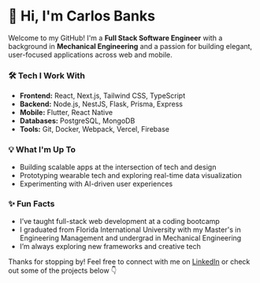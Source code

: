 # 👋 Hi, I'm Carlos Banks

Welcome to my GitHub! I'm a **Full Stack Software Engineer** with a background in **Mechanical Engineering** and a passion for building elegant, user-focused applications across web and mobile.

### 🛠️ Tech I Work With
- **Frontend:** React, Next.js, Tailwind CSS, TypeScript
- **Backend:** Node.js, NestJS, Flask, Prisma, Express
- **Mobile:** Flutter, React Native
- **Databases:** PostgreSQL, MongoDB
- **Tools:** Git, Docker, Webpack, Vercel, Firebase

### 💡 What I'm Up To
- Building scalable apps at the intersection of tech and design  
- Prototyping wearable tech and exploring real-time data visualization  
- Experimenting with AI-driven user experiences  

### ✨ Fun Facts
- I’ve taught full-stack web development at a coding bootcamp  
- I graduated from Florida International University with my Master's in Engineering Management and undergrad in Mechanical Engineering
- I’m always exploring new frameworks and creative tech  

Thanks for stopping by! Feel free to connect with me on [LinkedIn](https://linkedin.com/in/carlostbanks) or check out some of the projects below 👇  
